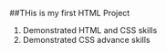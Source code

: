 ##THis is my first HTML Project

1. Demonstrated HTML and CSS skills
2. Demonstrated CSS advance skills
